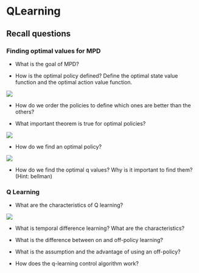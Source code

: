 # QLearning

## Recall questions

### Finding optimal values for MPD

- What is the goal of MPD? 

- How is the optimal policy defined? Define the optimal state value function and the optimal action value function.

![](./static/AN/ql1.png)

- How do we order the policies to define which ones are better than the others?

- What important theorem is true for optimal policies?

![](./static/AN/ql2.png)

- How do we find an optimal policy? 

![](./static/AN/ql3.png)

- How do we find the optimal q values? Why is it important to find them? (Hint: bellman)

### Q Learning

- What are the characteristics of Q learning?

![](./static/AN/ql4.png)

- What is temporal difference learning? What are the characteristics?

- What is the difference between on and off-policy learning?

- What is the assumption and the advantage of using an off-policy? 

- How does the q-learning control algorithm work?